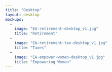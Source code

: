 ```yaml
---
title: "Desktop"
layout: desktop
mockups:
  -
    image: "EA-retirement-desktop_v1.jpg"
    title: "Retirement"
  -
    image: "EA-retirement-tax-desktop_v1.jpg"
    title: "Taxes"
  -
    image: "EA-empower-women-desktop_v1.jpg"
    title: "Empowering Women"
---
```


